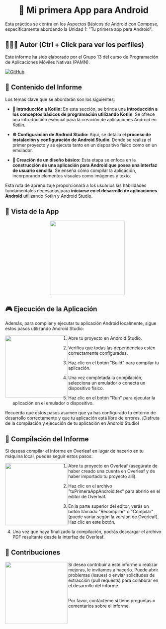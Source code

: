 <h1 align="center">&#x1F382 Mi primera App para Android</h1>

Esta práctica se centra en los Aspectos Básicos de Android con Compose, específicamente abordando la Unidad 1: "Tu primera app para Android".

## 🙆👨‍💻 Autor (Ctrl + Click para ver los perfiles)
Este informe ha sido elaborado por el Grupo 13 del curso de Programación de Aplicaciones Móviles Nativas (PAMN).

[![GitHub](https://img.shields.io/badge/GitHub-Alejandro%20David%20Arzola%20Saavedra-blue?style=flat-square&logo=github)](https://github.com/AlejandroDavidArzolaSaavedra)
  
## 📑 Contenido del Informe
Los temas clave que se abordarán son los siguientes:

- **🚀 Introducción a Kotlin:**
  En esta sección, se brinda una **introducción a los conceptos básicos de programación utilizando Kotlin**. Se ofrece una introducción esencial para la creación de aplicaciones Android en Kotlin.

- **⚙️ Configuración de Android Studio:**
  Aquí, se detalla el **proceso de instalación y configuración de Android Studio**. Donde se realiza el primer proyecto y se ejecuta tanto en un dispositivo físico como en un emulador.

- **🎨 Creación de un diseño básico:**
  Esta etapa se enfoca en la **construcción de una aplicación para Android que posea una interfaz de usuario sencilla**. Se enseña cómo compilar la aplicación, incorporando elementos visuales como imágenes y texto.

Esta ruta de aprendizaje proporcionará a los usuarios las habilidades fundamentales necesarias para **iniciarse en el desarrollo de aplicaciones Android** utilizando Kotlin y Android Studio.

## 📱 Vista de la App
<ul align="center">		
  <img  style="width:15rem" src="https://i.imgur.com/kB0c0FU.png"><br>
</ul>

## 🎮 Ejecución de la Aplicación
Además, para compilar y ejecutar tu aplicación Android localmente, sigue estos pasos utilizando Android Studio:<br>

<img align="left" width="200" height="200" src="https://github.com/AlejandroDavidArzolaSaavedra/Happy-Birthday-app/assets/90756437/ca396151-c530-4716-adee-8c651040f7c0">

1. Abre tu proyecto en Android Studio.

2. Verifica que todas las dependencias estén correctamente configuradas.

3. Haz clic en el botón "Build" para compilar tu aplicación.

4. Una vez completada la compilación, selecciona un emulador o conecta un dispositivo físico.

5. Haz clic en el botón "Run" para ejecutar la aplicación en el emulador o dispositivo.

Recuerda que estos pasos asumen que ya has configurado tu entorno de desarrollo correctamente y que tu aplicación está libre de errores. ¡Disfruta de la compilación y ejecución de tu aplicación en Android Studio!


## 📄 Compilación del Informe
Si deseas compilar el informe en Overleaf en lugar de hacerlo en tu máquina local, puedes seguir estos pasos:<br>

<img align="left" width="200" height="200" src="https://github.com/AlejandroDavidArzolaSaavedra/Happy-Birthday-app/assets/90756437/a1fdb2b7-dccd-4d08-8c6d-8df7e6435c50">

1. Abre tu proyecto en Overleaf (asegúrate de haber creado una cuenta en Overleaf y de haber importado tu proyecto allí).

2. Haz clic en el archivo "tuPrimeraAppAndroid.tex" para abrirlo en el editor de Overleaf.

3. En la parte superior del editor, verás un botón llamado "Recompilar" o "Compilar" (puede variar según la versión de Overleaf). Haz clic en este botón.

4. Una vez que haya finalizado la compilación, podrás descargar el archivo PDF resultante desde la interfaz de Overleaf.

## 🤝 Contribuciones
<img align="left" width="200" height="200" src="https://github.com/AlejandroDavidArzolaSaavedra/PAMN_practicas/assets/90756437/1066c948-efb6-45b6-ac18-d81015abf332">
Si desea contribuir a este informe o realizar mejoras, le invitamos a hacerlo. Puede abrir problemas (issues) o enviar solicitudes de extracción (pull requests) para colaborar en el desarrollo del informe.<br><br>

Por favor, contácteme si tiene preguntas o comentarios sobre el informe.
